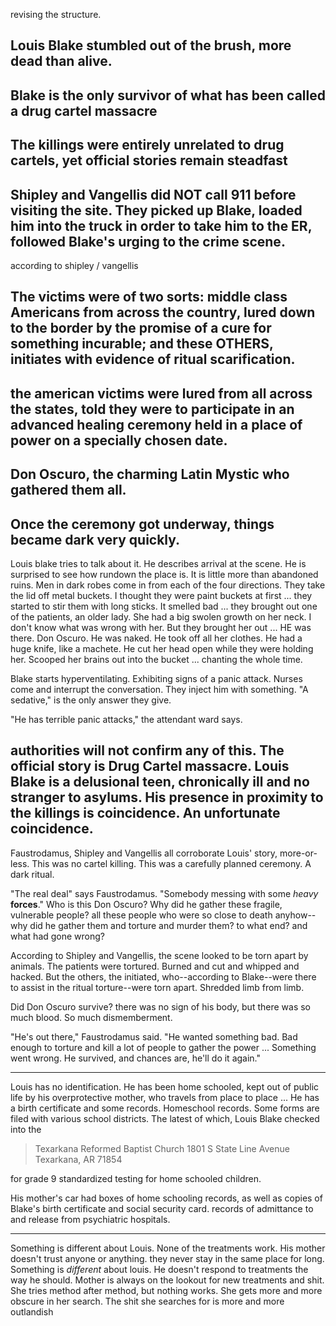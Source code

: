 revising the structure.

## Louis Blake stumbled out of the brush, more dead than alive.

## Blake is the only survivor of what has been called a drug cartel massacre

## The killings were entirely unrelated to drug cartels, yet official stories remain steadfast

## Shipley and Vangellis did NOT call 911 before visiting the site. They picked up Blake, loaded him into the truck in order to take him to the ER, followed Blake's urging to the crime scene.

according to shipley / vangellis

## The victims were of two sorts: middle class Americans from across the country, lured down to the border by the promise of a cure for something incurable; and these OTHERS, initiates with evidence of ritual scarification.

## the american victims were lured from all across the states, told they were to participate in an advanced healing ceremony held in a place of power on a specially chosen date.

## Don Oscuro, the charming Latin Mystic who gathered them all.

## Once the ceremony got underway, things became dark very quickly.

Louis blake tries to talk about it. He describes arrival at the scene. He is surprised to see how rundown the place is. It is little more than abandoned ruins. Men in dark robes come in from each of the four directions. They take the lid off metal buckets. I thought they were paint buckets at first ... they started to stir them with long sticks. It smelled bad ... they brought out one of the patients, an older lady. She had a big swolen growth on her neck. I don't know what was wrong with her. But they brought her out  ... HE was there. Don Oscuro. He was naked. He took off all her clothes. He had a huge knife, like a machete. He cut her head open while they were holding her. Scooped her brains out into the bucket ... chanting the whole time.

Blake starts hyperventilating. Exhibiting signs of a panic attack. Nurses come and interrupt the conversation. They inject him with something. "A sedative," is the only answer they give.

"He has terrible panic attacks," the attendant ward says.


## authorities will not confirm any of this. The official story is Drug Cartel massacre. Louis Blake is a delusional teen, chronically ill and no stranger to asylums. His presence in proximity to the killings is coincidence. An unfortunate coincidence.

Faustrodamus, Shipley and Vangellis all corroborate Louis' story, more-or-less. This was no cartel killing. This was a carefully planned ceremony. A dark ritual.

"The real deal" says Faustrodamus. "Somebody messing with some *heavy* **forces**." Who is this Don Oscuro? Why did he gather these fragile, vulnerable people? all these people who were so close to death anyhow--why did he gather them and torture and murder them? to what end? and what had gone wrong?

According to Shipley and Vangellis, the scene looked to be torn apart by animals. The patients were tortured. Burned and cut and whipped and hacked. But the others, the initiated, who--according to Blake--were there to assist in the ritual torture--were torn apart. Shredded limb from limb.

Did Don Oscuro survive?
there was no sign of his body, but there was so much blood. So much dismemberment.

"He's out there," Faustrodamus said. "He wanted something bad. Bad enough to torture and kill a lot of people to gather the power ... Something went wrong. He survived, and chances are, he'll do it again."

---

Louis has no identification. He has been home schooled, kept out of public life by his overprotective mother, who travels from place to place ... He has a birth certificate and some records. Homeschool records. Some forms are filed with various school districts. The latest of which, Louis Blake checked into the

> Texarkana Reformed Baptist Church
> 1801 S State Line Avenue
> Texarkana, AR 71854

for grade 9 standardized testing for home schooled children. 

His mother's car had boxes of home schooling records, as well as copies of Blake's birth certificate and social security card.
records of admittance to and release from psychiatric hospitals.

---

Something is different about Louis. None of the treatments work. His mother doesn't trust anyone or anything. they never stay in the same place for long. Something is *different* about louis. He doesn't respond to treatments the way he should. Mother is always on the lookout for new treatments and shit. She tries method after method, but nothing works. She gets more and more obscure in her search. The shit she searches for is more and more outlandish
